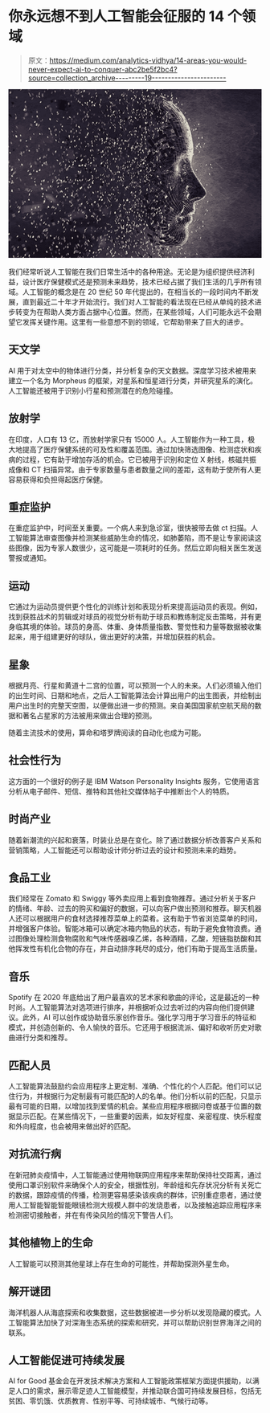 # 你永远想不到人工智能会征服的 14 个领域

> 原文：<https://medium.com/analytics-vidhya/14-areas-you-would-never-expect-ai-to-conquer-abc2be5f2bc4?source=collection_archive---------19----------------------->

![](img/6ce8abbb140a8c3b65ac29f1e3797bfc.png)

我们经常听说人工智能在我们日常生活中的各种用途。无论是为组织提供经济利益，设计医疗保健模式还是预测未来趋势，技术已经占据了我们生活的几乎所有领域。人工智能的概念是在 20 世纪 50 年代提出的，在相当长的一段时间内不断发展，直到最近二十年才开始流行。我们对人工智能的看法现在已经从单纯的技术进步转变为在帮助人类方面占据中心位置。然而，在某些领域，人们可能永远不会期望它发挥关键作用。这里有一些意想不到的领域，它帮助带来了巨大的进步。

## 天文学

AI 用于对太空中的物体进行分类，并分析复杂的天文数据。深度学习技术被用来建立一个名为 Morpheus 的框架，对星系和恒星进行分类，并研究星系的演化。人工智能还被用于识别小行星和预测潜在的危险碰撞。

## 放射学

在印度，人口有 13 亿，而放射学家只有 15000 人。人工智能作为一种工具，极大地提高了医疗保健系统的可及性和覆盖范围。通过加快筛选图像、检测症状和疾病的过程，它有助于增加存活的机会。它已被用于识别和定位 X 射线，核磁共振成像和 CT 扫描异常。由于专家数量与患者数量之间的差距，这有助于使所有人更容易获得和负担得起医疗保健。

## 重症监护

在重症监护中，时间至关重要。一个病人来到急诊室，很快被带去做 ct 扫描。人工智能算法审查图像并检测某些威胁生命的情况，如肺萎陷，而不是让专家阅读这些图像，因为专家人数很少，这可能是一项耗时的任务。然后立即向相关医生发送警报或通知。

## 运动

它通过为运动员提供更个性化的训练计划和表现分析来提高运动员的表现。例如，找到获胜战术的剪辑或对球员的视觉分析有助于球员和教练制定反击策略，并有更身临其境的体验。球员的身高、体重、身体质量指数、警觉性和力量等数据被收集起来，用于组建更好的球队，做出更好的决策，并增加获胜的机会。

## 星象

根据月亮、行星和黄道十二宫的位置，可以预测一个人的未来。人们必须输入他们的出生时间、日期和地点，之后人工智能算法会计算出用户的出生图表，并绘制出用户出生时的完整天空图，以便做出进一步的预测。来自美国国家航空航天局的数据和著名占星家的方法被用来做出合理的预测。

随着主流技术的使用，算命和塔罗牌阅读的自动化也成为可能。

## 社会性行为

这方面的一个很好的例子是 IBM Watson Personality Insights 服务，它使用语言分析从电子邮件、短信、推特和其他社交媒体帖子中推断出个人的特质。

## 时尚产业

随着新潮流的兴起和衰落，时装业总是在变化。除了通过数据分析改善客户关系和营销策略，人工智能还可以帮助设计师分析过去的设计和预测未来的趋势。

## 食品工业

我们经常在 Zomato 和 Swiggy 等外卖应用上看到食物推荐。通过分析关于客户的情绪、年龄、过去的购买和偏好的数据，可以向客户做出预测和推荐。聊天机器人还可以根据用户的食材选择推荐菜单上的菜肴。这有助于节省浏览菜单的时间，并增强客户体验。智能冰箱可以确定冰箱内物品的状态，有助于避免食物浪费。通过图像处理检测食物腐败和气味传感器嗅乙烯，各种酒精，乙酸，短链脂肪酸和其他挥发性有机化合物的存在，并自动排序耗尽的成分，他们有助于提高生活质量。

## 音乐

Spotify 在 2020 年底给出了用户最喜欢的艺术家和歌曲的评论，这是最近的一种时尚。人工智能算法对选项进行排序，并根据听众过去听过的内容向他们提供建议。此外，AI 可以创作或协助音乐家创作音乐。强化学习用于学习音乐的特征和模式，并创造创新的、令人愉快的音乐。它还用于根据流派、偏好和收听历史对歌曲进行分类和推荐。

## 匹配人员

人工智能算法鼓励约会应用程序上更定制、准确、个性化的个人匹配。他们可以记住行为，并根据行为定制最有可能匹配的人的名单。他们分析以前的匹配，只显示最有可能的日期，以增加找到爱情的机会。某些应用程序根据问卷或基于位置的数据显示匹配。在某些情况下，一些重要的因素，如友好程度、亲密程度、快乐程度和外向程度，也会被用来做出好的匹配。

## 对抗流行病

在新冠肺炎疫情中，人工智能通过使用物联网应用程序来帮助保持社交距离，通过使用口罩识别软件来确保个人的安全，根据性别，年龄组和先存状况分析有关死亡的数据，跟踪疫情的传播，检测更容易感染该疾病的群体，识别重症患者，通过使用人工智能智能智能眼镜检测大规模人群中的发烧患者，以及接触追踪应用程序来检测密切接触者，并在有传染风险的情况下警告人们。

## 其他植物上的生命

人工智能可以预测其他星球上存在生命的可能性，并帮助探测外星生命。

## 解开谜团

海洋机器人从海底探索和收集数据，这些数据被进一步分析以发现隐藏的模式。人工智能算法加快了对深海生态系统的探索和研究，并可以帮助识别世界海洋之间的联系。

## 人工智能促进可持续发展

AI for Good 基金会在开发技术解决方案和人工智能政策框架方面提供援助，以满足人口的需求，展示零足迹人工智能模型，并推动联合国可持续发展目标，包括无贫困、零饥饿、优质教育、性别平等、可持续城市、气候行动等。